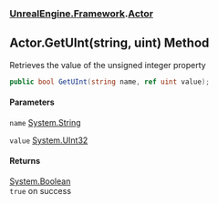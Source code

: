 ### [UnrealEngine.Framework](./UnrealEngine-Framework.md 'UnrealEngine.Framework').[Actor](./Actor.md 'UnrealEngine.Framework.Actor')
## Actor.GetUInt(string, uint) Method
Retrieves the value of the unsigned integer property  
```csharp
public bool GetUInt(string name, ref uint value);
```
#### Parameters
<a name='UnrealEngine-Framework-Actor-GetUInt(string_uint)-name'></a>
`name` [System.String](https://docs.microsoft.com/en-us/dotnet/api/System.String 'System.String')  
  
<a name='UnrealEngine-Framework-Actor-GetUInt(string_uint)-value'></a>
`value` [System.UInt32](https://docs.microsoft.com/en-us/dotnet/api/System.UInt32 'System.UInt32')  
  
#### Returns
[System.Boolean](https://docs.microsoft.com/en-us/dotnet/api/System.Boolean 'System.Boolean')  
`true` on success  
